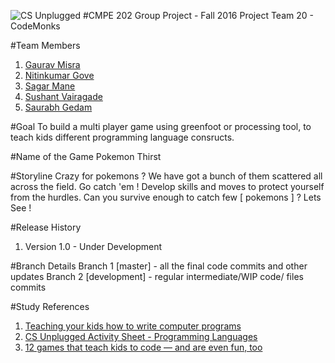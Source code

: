 ![CS Unplugged](http://csedadmin.webfactional.com/wp-content/uploads/2015/02/logo-330h-880w.png)
#CMPE 202 Group Project - Fall 2016
Project Team 20 - CodeMonks

#Team Members
1. [Gaurav Misra](https://github.com/GauravMisraSE)
2. [Nitinkumar Gove](https://github.com/Nitinkumar-Gove)
3. [Sagar Mane](https://github.com/Sagar-Mane?tab=overview&from=2016-08-01&to=2016-08-31&utf8=%E2%9C%93)
4. [Sushant Vairagade](https://github.com/sjsu-sushant)
5. [Saurabh Gedam](https://github.com/saurabhgedam)

#Goal
To build a multi player game using greenfoot or processing tool, to teach kids different programming language consructs.

#Name of the Game
Pokemon Thirst

#Storyline
Crazy for pokemons ? We have got a bunch of them scattered all across the field. Go catch 'em ! Develop skills and moves to protect yourself from the hurdles. Can you survive enough to catch few [ pokemons ] ? Lets See ! 

#Release History
1. Version 1.0 - Under Development

#Branch Details
Branch 1 [master] - all the final code commits and other updates
Branch 2 [development] - regular intermediate/WIP code/ files commits 

#Study References
1. [Teaching your kids how to write computer programs](http://marshallbrain.com/kids-programming.htm)
2. [CS Unplugged Activity Sheet - Programming Languages](http://csunplugged.org/wp-content/uploads/2014/12/unplugged-12-programming_languages.pdf)
3. [12 games that teach kids to code — and are even fun, too](http://venturebeat.com/2014/06/03/12-games-that-teach-kids-to-code/)


